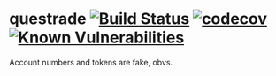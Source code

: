 # questrade [![Build Status](https://travis-ci.org/cameroncurry/questrade.svg?branch=master)](https://travis-ci.org/cameroncurry/questrade) [![codecov](https://codecov.io/gh/cameroncurry/questrade/branch/master/graph/badge.svg)](https://codecov.io/gh/cameroncurry/questrade) [![Known Vulnerabilities](https://snyk.io/test/github/cameroncurry/questrade/badge.svg)](https://snyk.io/test/github/cameroncurry/questrade)

Account numbers and tokens are fake, obvs.
